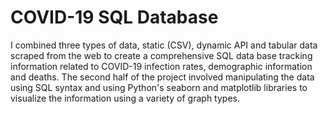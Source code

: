 # COVID-19 SQL Database 

I combined three types of data, static (CSV), dynamic API and tabular data scraped from the web to create a comprehensive SQL data base tracking information related to COVID-19 infection rates, demographic information and deaths. The second half of the project involved manipulating the data using SQL syntax and using Python's seaborn and matplotlib libraries to visualize the information using a variety of graph types. 
